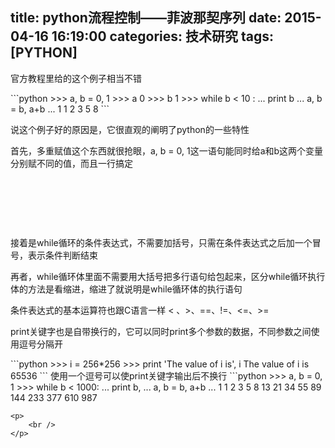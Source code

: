 title: python流程控制——菲波那契序列
date: 2015-04-16 16:19:00
categories: 技术研究
tags: [PYTHON]
---
<p>
	官方教程里给的这个例子相当不错
</p>
```python
&gt;&gt;&gt; a, b = 0, 1
&gt;&gt;&gt; a
0
&gt;&gt;&gt; b
1
&gt;&gt;&gt; while b &lt; 10 :
...     print b
...     a, b = b, a+b
... 
1
1
2
3
5
8
```
<p>
	说这个例子好的原因是，它很直观的阐明了python的一些特性
</p>
首先，多重赋值这个东西就很抢眼，a, b = 0, 1这一语句能同时给a和b这两个变量分别赋不同的值，而且一行搞定
<p>
	<br />
</p>
<p>
	<!--more-->
</p>
<p>
	<br />
</p>
<p>
	<br />
</p>
<p>
	接着是while循环的条件表达式，不需要加括号，只需在条件表达式之后加一个冒号，表示条件判断结束
</p>
<p>
	再者，while循环体里面不需要用大括号把多行语句给包起来，区分while循环执行体的方法是看缩进，缩进了就说明是while循环体的执行语句
</p>
<p>
	条件表达式的基本运算符也跟C语言一样<span id="__kindeditor_bookmark_start_7__"> &lt; 、&gt;、==、!=、&lt;=、&gt;=</span> 
</p>
<p>
	print关键字也是自带换行的，它可以同时print多个参数的数据，不同参数之间使用逗号分隔开
</p>
```python
&gt;&gt;&gt; i = 256*256
&gt;&gt;&gt; print 'The value of i is', i
The value of i is 65536
```
使用一个逗号可以使print关键字输出后不换行
```python
&gt;&gt;&gt; a, b = 0, 1
&gt;&gt;&gt; while b &lt; 1000:
...     print b,
...     a, b = b, a+b
... 
1 1 2 3 5 8 13 21 34 55 89 144 233 377 610 987

```
<p>
	<br />
</p>
